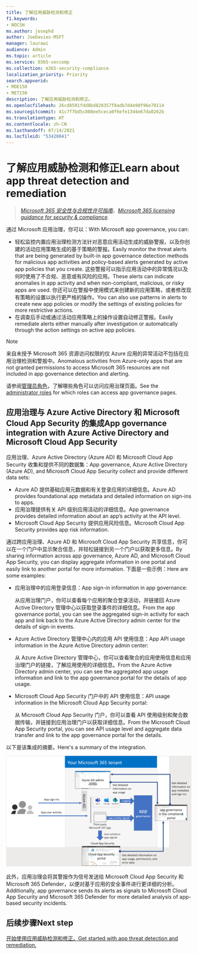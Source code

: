 ```yaml
---
title: 了解应用威胁检测和修正
f1.keywords:
- NOCSH
ms.author: josephd
author: JoeDavies-MSFT
manager: laurawi
audience: Admin
ms.topic: article
ms.service: O365-seccomp
ms.collection: m365-security-compliance
localization_priority: Priority
search.appverid:
- MOE150
- MET150
description: 了解应用威胁检测和修正。
ms.openlocfilehash: 26cd8501fdd8bd828357f8adb7d4e90f96e70114
ms.sourcegitcommit: 41c7f7bd5c808ee5ceca0f6efe13d4e67da0262b
ms.translationtype: HT
ms.contentlocale: zh-CN
ms.lasthandoff: 07/14/2021
ms.locfileid: "53420041"
---
```

# <a name="learn-about-app-threat-detection-and-remediation"></a><span data-ttu-id="678e5-103">了解应用威胁检测和修正</span><span class="sxs-lookup"><span data-stu-id="678e5-103">Learn about app threat detection and remediation</span></span>

><span data-ttu-id="678e5-104">*[Microsoft 365 安全性与合规性许可指南](https://aka.ms/ComplianceSD)。*</span><span class="sxs-lookup"><span data-stu-id="678e5-104">*[Microsoft 365 licensing guidance for security & compliance](https://aka.ms/ComplianceSD).*</span></span>

<span data-ttu-id="678e5-105">通过 Microsoft 应用治理，你可以：</span><span class="sxs-lookup"><span data-stu-id="678e5-105">With Microsoft app governance, you can:</span></span>

- <span data-ttu-id="678e5-106">轻松监控内置应用治理检测方法针对恶意应用活动生成的威胁警报，以及你创建的活动应用策略生成的基于策略的警报。</span><span class="sxs-lookup"><span data-stu-id="678e5-106">Easily monitor the threat alerts that are being generated by built-in app governance detection methods for malicious app activities and policy-based alerts generated by active app policies that you create.</span></span> <span data-ttu-id="678e5-107">这些警报可以指示应用活动中的异常情况以及何时使用了不合规、恶意或有风险的应用。</span><span class="sxs-lookup"><span data-stu-id="678e5-107">These alerts can indicate anomalies in app activity and when non-compliant, malicious, or risky apps are used.</span></span>  <span data-ttu-id="678e5-108">你还可以在警报中使用模式来创建新的应用策略，或者修改现有策略的设置以执行更严格的操作。</span><span class="sxs-lookup"><span data-stu-id="678e5-108">You can also use patterns in alerts to create new app policies or modify the settings of existing policies for more restrictive actions.</span></span>
- <span data-ttu-id="678e5-109">在调查后手动或通过活动应用策略上的操作设置自动修正警报。</span><span class="sxs-lookup"><span data-stu-id="678e5-109">Easily remediate alerts either manually after investigation or automatically through the action settings on active app policies.</span></span>


>[!Note]
><span data-ttu-id="678e5-110">来自未授予 Microsoft 365 资源访问权限的仅 Azure 应用的异常活动不包括在应用治理检测和警报中。</span><span class="sxs-lookup"><span data-stu-id="678e5-110">Anomalous activities from Azure-only apps that are not granted permissions to access Microsoft 365 resources are not included in app governance detection and alerting.</span></span>
>

<span data-ttu-id="678e5-111">请参阅[管理员角色](app-governance-get-started.md#administrator-roles)，了解哪些角色可以访问应用治理页面。</span><span class="sxs-lookup"><span data-stu-id="678e5-111">See the [administrator roles](app-governance-get-started.md#administrator-roles) for which roles can access app governance pages.</span></span>


## <a name="app-governance-integration-with-azure-active-directory-and-microsoft-cloud-app-security"></a><span data-ttu-id="678e5-112">应用治理与 Azure Active Directory 和 Microsoft Cloud App Security 的集成</span><span class="sxs-lookup"><span data-stu-id="678e5-112">App governance integration with Azure Active Directory and Microsoft Cloud App Security</span></span>

<span data-ttu-id="678e5-113">应用治理、Azure Active Directory (Azure AD) 和 Microsoft Cloud App Security 收集和提供不同的数据集：</span><span class="sxs-lookup"><span data-stu-id="678e5-113">App governance, Azure Active Directory (Azure AD), and Microsoft Cloud App Security collect and provide different data sets:</span></span>

- <span data-ttu-id="678e5-114">Azure AD 提供基础应用元数据和有关登录应用的详细信息。</span><span class="sxs-lookup"><span data-stu-id="678e5-114">Azure AD provides foundational app metadata and detailed information on sign-ins to apps.</span></span>
- <span data-ttu-id="678e5-115">应用治理提供有关 API 级别应用活动的详细信息。</span><span class="sxs-lookup"><span data-stu-id="678e5-115">App governance provides detailed information about an app’s activity at the API level.</span></span>
- <span data-ttu-id="678e5-116">Microsoft Cloud App Security 提供应用风险信息。</span><span class="sxs-lookup"><span data-stu-id="678e5-116">Microsoft Cloud App Security provides app risk information.</span></span>

<span data-ttu-id="678e5-117">通过跨应用治理、Azure AD 和 Microsoft Cloud App Security 共享信息，你可以在一个门户中显示聚合信息，并轻松链接到另一个门户以获取更多信息。</span><span class="sxs-lookup"><span data-stu-id="678e5-117">By sharing information across app governance, Azure AD, and Microsoft Cloud App Security, you can display aggregate information in one portal and easily link to another portal for more information.</span></span> <span data-ttu-id="678e5-118">下面是一些示例：</span><span class="sxs-lookup"><span data-stu-id="678e5-118">Here are some examples:</span></span>

- <span data-ttu-id="678e5-119">应用治理中的应用登录信息：</span><span class="sxs-lookup"><span data-stu-id="678e5-119">App sign-in information in app governance:</span></span>

  <span data-ttu-id="678e5-120">从应用治理门户，你可以查看每个应用的聚合登录活动，并链接回 Azure Active Directory 管理中心以获取登录事件的详细信息。</span><span class="sxs-lookup"><span data-stu-id="678e5-120">From the app governance portal, you can see the aggregated sign-in activity for each app and link back to the Azure Active Directory admin center for the details of sign-in events.</span></span>

- <span data-ttu-id="678e5-121">Azure Active Directory 管理中心内的应用 API 使用信息：</span><span class="sxs-lookup"><span data-stu-id="678e5-121">App API usage information in the Azure Active Directory admin center:</span></span>

  <span data-ttu-id="678e5-122">从 Azure Active Directory 管理中心，你可以查看聚合的应用使用信息和应用治理门户的链接，了解应用使用的详细信息。</span><span class="sxs-lookup"><span data-stu-id="678e5-122">From the Azure Active Directory admin center, you can see the aggregated app usage information and link to the app governance portal for the details of app usage.</span></span>

- <span data-ttu-id="678e5-123">Microsoft Cloud App Security 门户中的 API 使用信息：</span><span class="sxs-lookup"><span data-stu-id="678e5-123">API usage information in the Microsoft Cloud App Security portal:</span></span> 

  <span data-ttu-id="678e5-124">从 Microsoft Cloud App Security 门户，你可以查看 API 使用级别和聚合数据传输，并链接到应用治理门户以获取详细信息。</span><span class="sxs-lookup"><span data-stu-id="678e5-124">From the Microsoft Cloud App Security portal, you can see API usage level and aggregate data transfer and link to the app governance portal for the details.</span></span>

<span data-ttu-id="678e5-125">以下是该集成的摘要。</span><span class="sxs-lookup"><span data-stu-id="678e5-125">Here's a summary of the integration.</span></span>

![应用治理与 Azure AD 和 Microsoft Cloud App Security 的集成](..\media\manage-app-protection-governance\mapg-integration.png)

<span data-ttu-id="678e5-127">此外，应用治理会将其警报作为信号发送给 Microsoft Cloud App Security 和 Microsoft 365 Defender，以便对基于应用的安全事件进行更详细的分析。</span><span class="sxs-lookup"><span data-stu-id="678e5-127">Additionally, app governance sends its alerts as signals to Microsoft Cloud App Security and Microsoft 365 Defender for more detailed analysis of app-based security incidents.</span></span>

<!--

CFA #3 Scenario 1:  As an admin, I can investigate alerts associated to my M365 apps through MAPG.
CFA #3 Scenario 2: As an admin, I can manually remediate 
CFA #3 Scenario 3: As an admin, I can configure policies to perform automatic 
--> 

## <a name="next-step"></a><span data-ttu-id="678e5-128">后续步骤</span><span class="sxs-lookup"><span data-stu-id="678e5-128">Next step</span></span>

[<span data-ttu-id="678e5-129">开始使用应用威胁检测和修正。</span><span class="sxs-lookup"><span data-stu-id="678e5-129">Get started with app threat detection and remediation.</span></span>](app-governance-detect-remediate-get-started.md)
